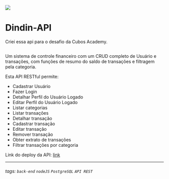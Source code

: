 ![](https://i.imgur.com/xG74tOh.png)

# Dindin-API

Criei essa api para o desafio da Cubos Academy.
 
 ##
 
Um sistema de controle financeiro com um CRUD completo de Usuário e transações, com funções de resumo do saldo de transações e filtragem pela categoria.

Esta API RESTful permite:

- Cadastrar Usuário
- Fazer Login
- Detalhar Perfil do Usuário Logado
- Editar Perfil do Usuário Logado
- Listar categorias
- Listar transações
- Detalhar transação
- Cadastrar transação
- Editar transação
- Remover transação
- Obter extrato de transações
- Filtrar transações por categoria

Link do deploy da API: [link](https://dindin-back.herokuapp.com/)

---

###### tags: `back-end` `nodeJS` `PostgreSQL` `API REST` 
